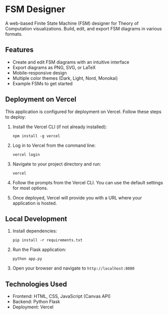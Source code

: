 # FSM Designer

A web-based Finite State Machine (FSM) designer for Theory of Computation visualizations. Build, edit, and export FSM diagrams in various formats.

## Features

- Create and edit FSM diagrams with an intuitive interface
- Export diagrams as PNG, SVG, or LaTeX
- Mobile-responsive design
- Multiple color themes (Dark, Light, Nord, Monokai)
- Example FSMs to get started

## Deployment on Vercel

This application is configured for deployment on Vercel. Follow these steps to deploy:

1. Install the Vercel CLI (if not already installed):
   ```
   npm install -g vercel
   ```

2. Log in to Vercel from the command line:
   ```
   vercel login
   ```

3. Navigate to your project directory and run:
   ```
   vercel
   ```

4. Follow the prompts from the Vercel CLI. You can use the default settings for most options.

5. Once deployed, Vercel will provide you with a URL where your application is hosted.

## Local Development

1. Install dependencies:
   ```
   pip install -r requirements.txt
   ```

2. Run the Flask application:
   ```
   python app.py
   ```

3. Open your browser and navigate to `http://localhost:8080`

## Technologies Used

- Frontend: HTML, CSS, JavaScript (Canvas API)
- Backend: Python Flask
- Deployment: Vercel
